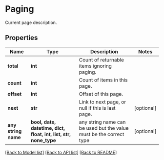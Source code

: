 # Paging

Current page description.

## Properties
Name | Type | Description | Notes
------------ | ------------- | ------------- | -------------
**total** | **int** | Count of returnable items ignoring paging. | 
**count** | **int** | Count of items in this page. | 
**offset** | **int** | Offset of this page. | 
**next** | **str** | Link to next page, or null if this is last page. | [optional] 
**any string name** | **bool, date, datetime, dict, float, int, list, str, none_type** | any string name can be used but the value must be the correct type | [optional]

[[Back to Model list]](../README.md#documentation-for-models) [[Back to API list]](../README.md#documentation-for-api-endpoints) [[Back to README]](../README.md)


